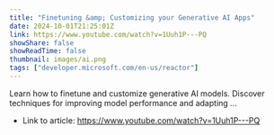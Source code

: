 ```yaml
---
title: "Finetuning &amp; Customizing your Generative AI Apps"
date: 2024-10-01T21:25:01Z
link: https://www.youtube.com/watch?v=1Uuh1P---PQ
showShare: false
showReadTime: false
thumbnail: images/ai.png
tags: ["developer.microsoft.com/en-us/reactor"]
---
```

Learn how to finetune and customize generative AI models. Discover techniques for improving model performance and adapting ...

- Link to article: https://www.youtube.com/watch?v=1Uuh1P---PQ